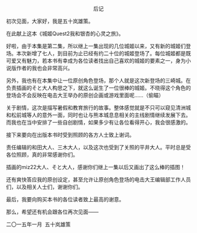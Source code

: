 <p align="center">后记</p>

初次见面，大家好，我是五十岚雄策。

在此献上这本《城姬Quest2我和银杏的心灵之旅》。

好啦，由于本集是第二集，所以继上一集出现的几位城姬以来，又有新的城姬们登场。本次新增了七人，到目前为止已经有约二十位的城姬登场了。每位城姬都是既可爱又有魅力，若本书有幸成为各位读者找出自己喜欢的城姬的要素之一，身为小说版作者的我也会非常高兴。

另外，我也有在本集中让一位原创角色登场，那个人就是这次新登场的三崎城。在负责插画的そと大人构思之下，就这么诞生了一位很棒的城姬。不晓得这个角色的登场会不会反映在电击大王举办的原创企画或游戏里面呢……（偷瞄）

关于剧情，这次是描写暑假和教育旅行的故事。整体感觉就是不只可以窥见清洲城和松前城等人的意外一面，同时也让与熊本城息息相关的主线剧情继续发展下去。而我也在当中安排了一些自创剧情，如果多少有让各位看得开心，我会很感激的。

接下来要向在出版本书时受到照顾的各方人士致上谢词。

责任编辑的和田大人、三木大人，以及这次也受到了关照的平井大人。平时总是受各位照顾，真的非常感谢你们。

插画的miz22大人、そと大人，感谢你们继上一集以后又画出了这么棒的插图！

还有爽快答应我的原创设定，甚至允许让原创角色登场的电击大王编辑部工作人员们，以及相关人士们，谢谢你们。

最后，我要向购买本书的各位读者致上最高的谢意。

那么，希望还有机会跟各位再次见面——

二〇一五年一月  五十岚雄策

